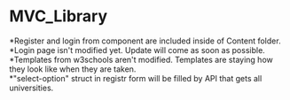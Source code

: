 # MVC_Library

*Register and login from component are included inside of Content folder.<br>
*Login page isn't modified yet. Update will come as soon as possible.<br>
*Templates from w3schools aren't modified. Templates are staying how they look like when they are taken.<br>
*"select-option" struct in registr form will be filled by API that gets all universities.
